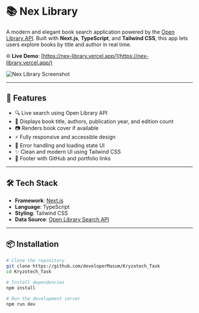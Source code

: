 # 📚 Nex Library

A modern and elegant book search application powered by the [Open Library API](https://openlibrary.org/dev/docs/api/search).
Built with **Next.js**, **TypeScript**, and **Tailwind CSS**, this app lets users explore books by title and author in real time.

🌐 **Live Demo**: [https://nex-library.vercel.app/](https://nex-library.vercel.app/)

![Nex Library Screenshot](./screenshot.png)

---

## 🚀 Features

- 🔍 Live search using Open Library API
- 📘 Displays book title, authors, publication year, and edition count
- 📷 Renders book cover if available
- ⚡ Fully responsive and accessible design
- 🧭 Error handling and loading state UI
- ✨ Clean and modern UI using Tailwind CSS
- 🔗 Footer with GitHub and portfolio links

---

## 🛠️ Tech Stack

- **Framework**: [Next.js](https://nextjs.org/)
- **Language**: TypeScript
- **Styling**: Tailwind CSS
- **Data Source**: [Open Library Search API](https://openlibrary.org/dev/docs/api/search)

---

## 📦 Installation

```bash
# Clone the repository
git clone https://github.com/developerMasum/Kryzotech_Task
cd Kryzotech_Task

# Install dependencies
npm install

# Run the development server
npm run dev
```
